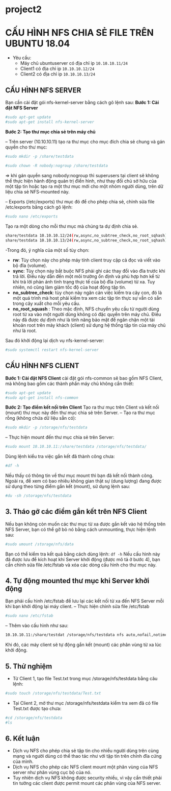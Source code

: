 # project2
# CẤU HÌNH NFS CHIA SẺ FILE TRÊN UBUNTU 18.04
- Yêu cầu: 
  - Máy chủ ubuntuserver có địa chỉ ip `10.10.10.11/24`
  - Client1 có địa chỉ ip `10.10.10.12/24`
  - Client2 có địa chỉ ip `10.10.10.13/24`
 ## CẤU HÌNH NFS SERVER
 Bạn cần cài đặt gói nfs-kernel-server bằng cách gõ lệnh sau:
**Bước 1: Cài đặt NFS Server**
```sh
#sudo apt-get update
#sudo apt-get install nfs-kernel-server
```
**Bước 2: Tạo thư mục chia sẻ trên máy chủ**

– Trên server (10.10.10.11) tạo ra thư mục cho mục đích chia sẻ chung và gán quyền cho thư mục:
```sh
#sudo mkdir -p /share/testdata
 
#sudo chown -R nobody:nogroup /share/testdata
```
=> khi gán quyền sang nobody:nogroup thì superusers tại client sẽ không thể thực hiện hành động quản trị điển hình, như thay đổi chủ sở hữu của một tập tin hoặc tạo ra một thư mục mới cho một nhóm người dùng, trên dữ liệu chia sẻ NFS-mounted này.

– Exports (/etc/exports) thư mục đó để cho phép chia sẻ, chỉnh sửa file /etc/exports bằng cách gõ lệnh:
```sh
#sudo nano /etc/exports
```
Tạo ra một dòng cho mỗi thư mục mà chúng ta dự định chia sẻ.
```sh
share/testdata 10.10.10.12/24(rw,async,no_subtree_check,no_root_sqhash)
share/testdata 10.10.10.13/24(rw,async,no_subtree_check,no_root_sqhash)
```
-Trong đó, ý nghĩa của một số tùy chọn:
  - **rw**: Tùy chọn này cho phép máy tính client truy cập cả đọc và viết vào bộ đĩa (volume).
  - **sync**: Tùy chọn này bắt buộc NFS phải ghi các thay đổi vào đĩa trước khi trả lời. Điều này dẫn đến một môi trường ổn định và phù hợp hơn kể từ khi trả lời phản ánh tình trạng thực tế của bộ đĩa (volume) từ xa. Tuy nhiên, nó cũng làm giảm tốc độ của hoạt động tập tin.
  - **no_subtree_check**: tùy chọn này ngăn cản việc kiểm tra cây con, đó là một quá trình mà host phải kiểm tra xem các tập tin thực sự vẫn có sẵn trong cây xuất cho mỗi yêu cầu.
  - **no_root_squash** : Theo mặc định, NFS chuyển yêu cầu từ người dùng root từ xa vào một người dùng không có đặc quyền trên máy chủ. Điều này đã được dự định như là tính năng bảo mật để ngăn chặn một tài khoản root trên máy khách (client) sử dụng hệ thống tập tin của máy chủ như là root.
  
Sau đó khởi động lại dịch vụ nfs-kernel-server:
```sh
#sudo systemctl restart nfs-kernel-server
```

## CẤU HÌNH NFS CLIENT
**Bước 1: Cài đặt NFS Client**
cài đặt gói nfs-common sẽ bao gồm NFS Client, mà không bao gồm các thành phần máy chủ không cần thiết:
```sh
#sudo apt-get update
#sudo apt-get install nfs-common
```
**Bước 2: Tạo điểm kết nối trên Client** 
Tạo ra thư mục trên Client và kết nối (mount) thư mục này đến thư mục chia sẻ trên Server.
– Tạo ra thư mục rỗng (không chứa dữ liệu sẵn có):
```sh
#sudo mkdir -p /storage/nfs/testdata 
```
– Thực hiện mount đến thư mục chia sẻ trên Server:
```sh
#sudo mount 10.10.10.11:/share/testdata /storage/nfs/testdata/
```
Dùng lệnh kiểu tra việc gắn kết đã thành công chưa: 
```sh
#df -h
```
Nếu thấy có thông tin về thư mục mount thì bạn đã kết nối thành công. Ngoài ra, để xem có bao nhiêu không gian thật sự (dung lượng) đang được sử dụng theo từng điểm gắn kết (mount), sử dụng lệnh sau:
```sh
#du -sh /storage/nfs/testdata
```

## 3. Tháo gỡ các điểm gắn kết trên NFS Client
Nếu bạn không còn muốn các thư mục từ xa được gắn kết vào hệ thống trên NFS Server, bạn có thể gỡ bỏ nó bằng cách unmounting, thực hiện lệnh sau:
```sh
#sudo umount /storage/nfs/data
```
Bạn có thể kiểm tra kết quả bằng cách dùng lệnh: `df -h`
Nếu cấu hình này đã được lưu để kích hoạt khi Server khởi động (được mô tả ở bước 4), bạn cần chỉnh sửa file /etc/fstab và xóa các dòng cấu hình cho thư mục này.

## 4. Tự động mounted thư mục khi Server khởi động
Bạn phải cấu hình /etc/fstab để lưu lại các kết nối từ xa đến NFS Server mỗi khi bạn khởi động lại máy client.
– Thực hiện chỉnh sửa file /etc/fstab
```sh
#sudo nano /etc/fstab
```
– Thêm vào cấu hình như sau:
```sh
10.10.10.11:/share/testdat /storage/nfs/testdata nfs auto,nofail,notime,nolock,intr,tcp,actimeo=1800 0 0
```
Khi đó, các máy client sẽ tự động gắn kết (mount) các phân vùng từ xa lúc khởi động.
## 5. Thử nghiệm
- Từ Client 1, tạo file Test.txt trong mục /storage/nfs/testdata bằng câu lệnh:
```sh
#sudo touch /storage/nfs/testdata/Test.txt
```
- Tại Client 2, mở thư mục /storage/nfs/testdata kiểm tra xem đã có file Test.txt được tạo chưa:
```sh
#cd /storage/nfs/testdata
#ls
```
## 6. Kết luận
- Dịch vụ NFS cho phép chia sẻ tập tin cho nhiều người dùng trên cùng mạng và người dùng có thể thao tác như với tập tin trên chính đĩa cứng của mình.
- Dịch vụ NFS cho phép các NFS client mount một phân vùng của NFS server như phân vùng cục bộ của nó.
- Tuy nhiên dịch vụ NFS không được security nhiều, vì vậy cần thiết phải tin tưởng các client được permit mount các phân vùng của NFS server.
 
